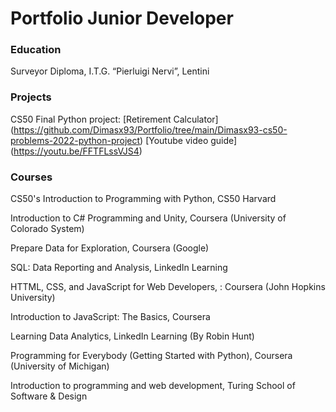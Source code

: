 # Portfolio Junior Developer
 
### Education
Surveyor Diploma, I.T.G. “Pierluigi Nervi”, Lentini

### Projects
CS50 Final Python project: [Retirement Calculator] (https://github.com/Dimasx93/Portfolio/tree/main/Dimasx93-cs50-problems-2022-python-project)
[Youtube video guide] (https://youtu.be/FFTFLssVJS4)


### Courses
CS50's Introduction to Programming with Python, CS50 Harvard

Introduction to C# Programming and Unity, Coursera (University of Colorado System)

Prepare Data for Exploration, Coursera (Google)

SQL: Data Reporting and Analysis, LinkedIn Learning

HTTML, CSS, and JavaScript for Web Developers, : Coursera (John Hopkins University)

Introduction to JavaScript: The Basics, Coursera

Learning Data Analytics, LinkedIn Learning (By Robin Hunt)

Programming for Everybody (Getting Started with Python), Coursera (University of Michigan)

Introduction to programming and web development, Turing School of Software & Design
